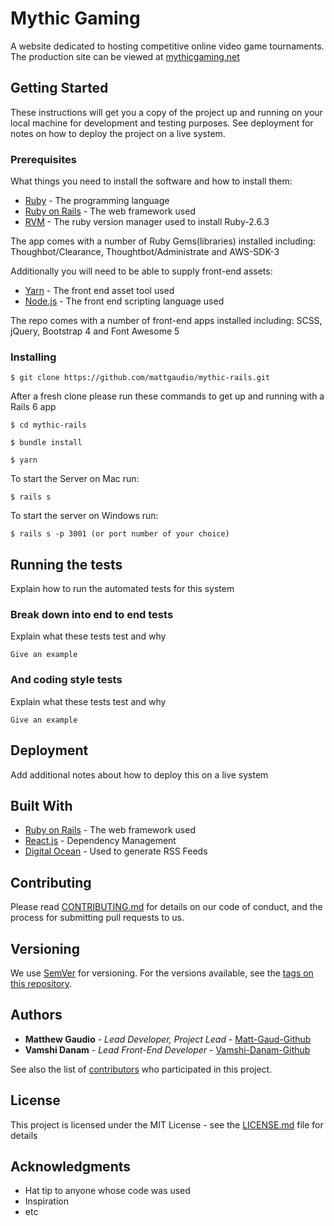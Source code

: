# Mythic Gaming

A website dedicated to hosting competitive online video game tournaments. The production site can be viewed at [mythicgaming.net](https://www.mythicgaming.net) 

## Getting Started

These instructions will get you a copy of the project up and running on your local machine for development and testing purposes. See deployment for notes on how to deploy the project on a live system.

### Prerequisites

What things you need to install the software and how to install them:
* [Ruby](https://www.ruby-lang.org/en/) - The programming language
* [Ruby on Rails](https://rubyonrails.org/) - The web framework used
* [RVM](https://rvm.io/) - The ruby version manager used to install Ruby-2.6.3

The app comes with a number of Ruby Gems(libraries) installed including:
Thoughbot/Clearance, Thoughtbot/Administrate and AWS-SDK-3

Additionally you will need to be able to supply front-end assets:
* [Yarn](https://yarnpkg.com/en/) - The front end asset tool used
* [Node.js](https://nodejs.org/en/) - The front end scripting language used

The repo comes with a number of front-end apps installed including: 
SCSS, jQuery, Bootstrap 4 and Font Awesome 5

### Installing

```
$ git clone https://github.com/mattgaudio/mythic-rails.git
```
After a fresh clone please run these commands to get up and running with a Rails 6 app
```
$ cd mythic-rails 
```
```
$ bundle install 
```
```
$ yarn 
```
To start the Server on Mac run:
```
$ rails s 
```
To start the server on Windows run:
```
$ rails s -p 3001 (or port number of your choice)
```

## Running the tests

Explain how to run the automated tests for this system

### Break down into end to end tests

Explain what these tests test and why

```
Give an example
```

### And coding style tests

Explain what these tests test and why

```
Give an example
```

## Deployment

Add additional notes about how to deploy this on a live system

## Built With

* [Ruby on Rails](http://www.dropwizard.io/1.0.2/docs/) - The web framework used
* [React.js](https://maven.apache.org/) - Dependency Management
* [Digital Ocean](https://rometools.github.io/rome/) - Used to generate RSS Feeds

## Contributing

Please read [CONTRIBUTING.md](https://gist.github.com/PurpleBooth/b24679402957c63ec426) for details on our code of conduct, and the process for submitting pull requests to us.

## Versioning

We use [SemVer](http://semver.org/) for versioning. For the versions available, see the [tags on this repository](https://github.com/your/project/tags). 

## Authors

* **Matthew Gaudio** - *Lead Developer, Project Lead* - [Matt-Gaud-Github](https://github.com/mattgaudio)
* **Vamshi Danam** - *Lead Front-End Developer* - [Vamshi-Danam-Github](https://github.com/PurpleBooth)


See also the list of [contributors](https://github.com/your/project/contributors) who participated in this project.

## License

This project is licensed under the MIT License - see the [LICENSE.md](LICENSE) file for details

## Acknowledgments

* Hat tip to anyone whose code was used
* Inspiration
* etc
